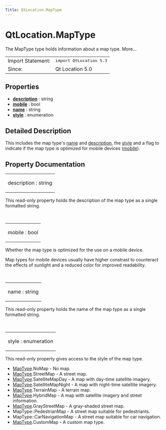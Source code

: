 ```yaml
---
Title: QtLocation.MapType
---
```


# QtLocation.MapType

<span class="subtitle"></span>
<!-- $$$MapType-brief -->
<p>The MapType type holds information about a map type. More...</p>
<!-- @@@MapType -->
<table class="alignedsummary">
<tr><td class="memItemLeft rightAlign topAlign"> Import Statement:</td><td class="memItemRight bottomAlign"> </b><tt>import QtLocation 5.3</tt></td></tr><tr><td class="memItemLeft rightAlign topAlign"> Since:</td><td class="memItemRight bottomAlign">  Qt Location 5.0</td></tr></table><ul>
</ul>
<h2>Properties</h2>
<ul>
<li class="fn"><b><b><a href="#description-prop">description</a></b></b> : string</li>
<li class="fn"><b><b><a href="#mobile-prop">mobile</a></b></b> : bool</li>
<li class="fn"><b><b><a href="#name-prop">name</a></b></b> : string</li>
<li class="fn"><b><b><a href="#style-prop">style</a></b></b> : enumeration</li>
</ul>
<!-- $$$MapType-description -->
<h2>Detailed Description</h2>
<p>This includes the map type's <a href="#name-prop">name</a> and <a href="#description-prop">description</a>, the <a href="#style-prop">style</a> and a flag to indicate if the map type is optimized for mobile devices (<a href="#mobile-prop">mobile</a>).</p>
<!-- @@@MapType -->
<h2>Property Documentation</h2>
<!-- $$$description -->
<table class="qmlname"><tr valign="top"><td class="tblQmlPropNode"><p><span class="name">description</span> : <span class="type">string</span></p></td></tr></table><p>This read-only property holds the description of the map type as a single formatted string.</p>
<!-- @@@description -->
<br/>
<!-- $$$mobile -->
<table class="qmlname"><tr valign="top"><td class="tblQmlPropNode"><p><span class="name">mobile</span> : <span class="type">bool</span></p></td></tr></table><p>Whether the map type is optimized for the use on a mobile device.</p>
<p>Map types for mobile devices usually have higher constrast to counteract the effects of sunlight and a reduced color for improved readability.</p>
<!-- @@@mobile -->
<br/>
<!-- $$$name -->
<table class="qmlname"><tr valign="top"><td class="tblQmlPropNode"><p><span class="name">name</span> : <span class="type">string</span></p></td></tr></table><p>This read-only property holds the name of the map type as a single formatted string.</p>
<!-- @@@name -->
<br/>
<!-- $$$style -->
<table class="qmlname"><tr valign="top"><td class="tblQmlPropNode"><p><span class="name">style</span> : <span class="type">enumeration</span></p></td></tr></table><p>This read-only property gives access to the style of the map type.</p>
<ul>
<li><a href="index.html">MapType</a>.NoMap - No map.</li>
<li><a href="index.html">MapType</a>.StreetMap - A street map.</li>
<li><a href="index.html">MapType</a>.SatelliteMapDay - A map with day-time satellite imagery.</li>
<li><a href="index.html">MapType</a>.SatelliteMapNight - A map with night-time satellite imagery.</li>
<li><a href="index.html">MapType</a>.TerrainMap - A terrain map.</li>
<li><a href="index.html">MapType</a>.HybridMap - A map with satellite imagery and street information.</li>
<li><a href="index.html">MapType</a>.GrayStreetMap - A gray-shaded street map.</li>
<li>MapType::PedestrianMap - A street map suitable for pedestriants.</li>
<li>MapType::CarNavigationMap - A street map suitable for car navigation.</li>
<li><a href="index.html">MapType</a>.CustomMap - A custom map type.</li>
</ul>
<!-- @@@style -->
<br/>
